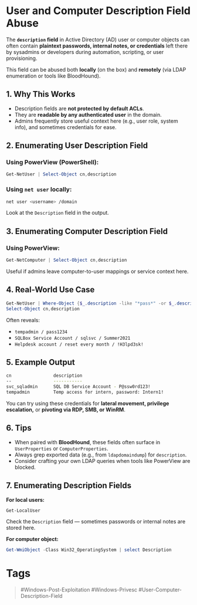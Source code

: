 # User and Computer Description Field Abuse

The **`description` field** in Active Directory (AD) user or computer objects can often contain **plaintext passwords, internal notes, or credentials** left there by sysadmins or developers during automation, scripting, or user provisioning.

This field can be abused both **locally** (on the box) and **remotely** (via LDAP enumeration or tools like BloodHound).
## 1. Why This Works

- Description fields are **not protected by default ACLs**.    
- They are **readable by any authenticated user** in the domain.
- Admins frequently store useful context here (e.g., user role, system info), and sometimes credentials for ease.
## 2. Enumerating User Description Field
### Using PowerView (PowerShell):

```powershell
Get-NetUser | Select-Object cn,description
```
### Using `net user` locally:

```bash
net user <username> /domain
```

Look at the `Description` field in the output.
## 3. Enumerating Computer Description Field
### Using PowerView:

```powershell
Get-NetComputer | Select-Object cn,description
```

Useful if admins leave computer-to-user mappings or service context here.
## 4. Real-World Use Case

```powershell
Get-NetUser | Where-Object {$_.description -like "*pass*" -or $_.description -like "*admin*"} | 
Select-Object cn,description
```

Often reveals:

- `tempadmin / pass1234`    
- `SQLBox Service Account / sqlsvc / Summer2021`
- `Helpdesk account / reset every month / !H3lpd3sk!`
## 5. Example Output

```bash
cn                description
--                -----------
svc_sqladmin      SQL DB Service Account - P@ssw0rd123!
tempadmin         Temp access for intern, password: Intern1!
```

You can try using these credentials for **lateral movement, privilege escalation,** or **pivoting via RDP, SMB, or WinRM**.
## 6. Tips

- When paired with **BloodHound**, these fields often surface in `UserProperties` or `ComputerProperties`.    
- Always grep exported data (e.g., from `ldapdomaindump`) for `description`.
- Consider crafting your own LDAP queries when tools like PowerView are blocked.
## 7. Enumerating Description Fields

**For local users:**

```powershell
Get-LocalUser
```

Check the `Description` field — sometimes passwords or internal notes are stored here.

**For computer object:**

```powershell
Get-WmiObject -Class Win32_OperatingSystem | select Description
```
# Tags
> #Windows-Post-Exploitation #Windows-Privesc #User-Computer-Description-Field